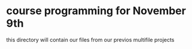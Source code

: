 # course programming for November 9th

this directory will contain our files from our previos multifile projects

